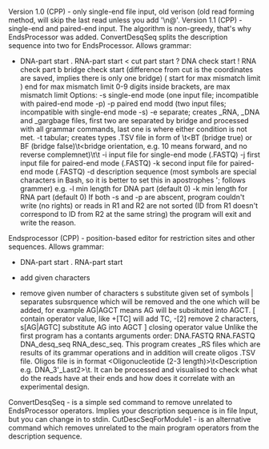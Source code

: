 Version 1.0 (CPP) - only single-end file input, old verison (old read forming method, will skip the last read unless you add '\n@'.
Version 1.1 (CPP) - single-end and paired-end input. The algorithm is non-greedy, that's why EndsProcessor was added. ConvertDesqSeq splits the description sequence into two for EndsProcessor.
Allows grammar:
  * DNA-part start
  . RNA-part start
  < cut part start
  ? DNA check start
  ! RNA check part
  b bridge check start (difference from cut is the coordinates are saved, implies there is only one bridge)
  ( start for max mismatch limit
  ) end for max mismatch limit
  0-9 digits inside brackets, are max mismatch limit
Options:
  -s single-end mode (one input file; incompatible with paired-end mode -p)
  -p paired end modd (two input files; incompatible with single-end mode -s)
  -e separate; creates _RNA, _DNA and _gargbage files, first two are separated by bridge and processed with all grammar commands, last one is where either condition is not met.
  -t tabular; creates  types .TSV file in form of <ID>\t<BT (bridge true) or BF (bridge false)\t<bridge orientation, e.g. 10 means forward, and no reverse complemnet)\t<start coordinate of the bridge>\t<end coordinate of the bridge>
  -i input file for single-end mode (.FASTQ)
  -j first input file for paired-end mode (.FASTQ)
  -k second input file for paired-end mode (.FASTQ)
  -d description sequence (most symbols are special characters in Bash, so it is better to set this in apostrophes '; follows grammer) e.g.
  -l min length for DNA part (default 0)
  -k min length for RNA part (default 0)
If both -s and -p are abscent, program couldn't write (no rights) or reads in R1 and R2 are not sorted (ID from R1 doesn't correspond to ID from R2 at the same string) the program will exit and write the reason.

Endsprocessor (CPP) - position-based editor for restriction sites and other sequences.
Allows grammar:
  * DNA-part start
  . RNA-part start
  + add given characters
  - remove given number of characters
  s substitute given set of symbols
  | separates subsrquence which will be removed and the one which will be added, for example AG|AGCT means AG will be subsituted into AGCT.
  [ contain operator value, like +[TC] will add TC, -[2] remove 2 characters, s[AG|AGTC] substitute AG into AGCT
  ] closing operator value
Unlike the first program has a contants arguments order: DNA.FASTQ RNA.FASTQ DNA_desq_seq RNA_desc_seq.
This program creates _RS files which are results of its grammar operations and in addition will create oligos .TSV file. Oligos file is in format <Oligonucleotide (2-3 length)>\t<Description e.g. DNA_3'_Last2>\t<Count>. It can be processed and visualised to check what do the reads have at their ends and how does it correlate with an experimental design.

ConvertDesqSeq - is a simple sed command to remove unrelated to EndsProcessor operators. Implies your description sequence is in file Input, but you can change in to stdin.
CutDescSeqForModule1 - is an alternative command which removes unrelated to the main program operators from the description sequence.


